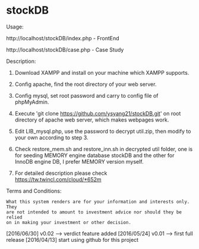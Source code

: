 # stockDB

Usage:

http://localhost/stockDB/index.php - FrontEnd

http://localhost/stockDB/case.php - Case Study

Description:

1. Download XAMPP and install on your machine which XAMPP supports.

2. Config apache, find the root directory of your web server.

3. Config mysql, set root password and carry to config file of phpMyAdmin.

4. Execute 'git clone https://github.com/ysyang21/stockDB.git' on root
   directory of apache web server, which makes webpages work.

5. Edit LIB_mysql.php, use the password to decrypt util.zip, then modify to
   your own according to step 3.

6. Check restore_mem.sh and restore_inn.sh in decrypted util folder, one is
   for seeding MEMORY engine database stockDB and the other for InnoDB engine
   DB, I prefer MEMORY version myself.

7. For detailed description please check https://tw.twincl.com/cloud/*652m

Terms and Conditions:

    What this system renders are for your information and interests only. They
    are not intended to amount to investment advice nor should they be relied
    on in making your investment or other decision.

[2016/06/30] v0.02 --> verdict feature added
[2016/05/24] v0.01 --> first full release
[2016/04/13] start using github for this project